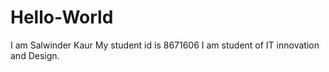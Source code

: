 # Hello-World
I am Salwinder Kaur
My student id is 8671606
I am student of IT innovation and Design.
